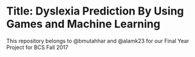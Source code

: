 # Title: Dyslexia Prediction By Using Games and Machine Learning

This repository belongs to @bmutahhar and @alamk23 for our Final Year Project for BCS Fall 2017